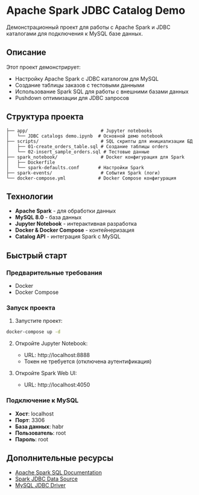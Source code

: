 # Apache Spark JDBC Catalog Demo

Демонстрационный проект для работы с Apache Spark и JDBC каталогами для подключения к MySQL базе данных.

## Описание

Этот проект демонстрирует:
- Настройку Apache Spark с JDBC каталогом для MySQL
- Создание таблицы заказов с тестовыми данными
- Использование Spark SQL для работы с внешними базами данных
- Pushdown оптимизации для JDBC запросов

## Структура проекта

```
├── app/                           # Jupyter notebooks
│   └── JDBC catalogs demo.ipynb  # Основной демо notebook
├── scripts/                       # SQL скрипты для инициализации БД
│   ├── 01-create_orders_table.sql # Создание таблицы orders
│   └── 02-insert_sample_orders.sql # Тестовые данные
├── spark_notebook/                # Docker конфигурация для Spark
│   ├── Dockerfile
│   └── spark-defaults.conf       # Настройки Spark
├── spark-events/                  # События Spark (логи)
└── docker-compose.yml            # Docker Compose конфигурация
```

## Технологии

- **Apache Spark** - для обработки данных
- **MySQL 8.0** - база данных
- **Jupyter Notebook** - интерактивная разработка
- **Docker & Docker Compose** - контейнеризация
- **Catalog API** - интеграция Spark с MySQL

## Быстрый старт

### Предварительные требования

- Docker
- Docker Compose

### Запуск проекта

1. Запустите проект:
```bash
docker-compose up -d
```

2. Откройте Jupyter Notebook:
   - URL: http://localhost:8888
   - Токен не требуется (отключена аутентификация)

3. Откройте Spark Web UI:
   - URL: http://localhost:4050

### Подключение к MySQL

- **Хост**: localhost
- **Порт**: 3306
- **База данных**: habr
- **Пользователь**: root
- **Пароль**: root

## Дополнительные ресурсы

- [Apache Spark SQL Documentation](https://spark.apache.org/docs/latest/sql-programming-guide.html)
- [Spark JDBC Data Source](https://spark.apache.org/docs/latest/sql-data-sources-jdbc.html)
- [MySQL JDBC Driver](https://dev.mysql.com/doc/connector-j/8.0/en/)
